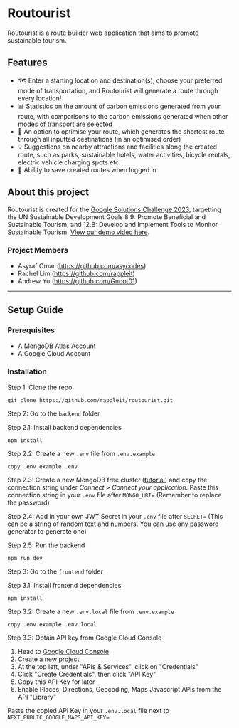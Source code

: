# Routourist
Routourist is a route builder web application that aims to promote sustainable tourism. 

## Features
- 🗺️ Enter a starting location and destination(s), choose your preferred mode of transportation, and Routourist will generate a route through every location!
- 📊 Statistics on the amount of carbon emissions generated from your route, with comparisons to the carbon emissions generated when other modes of transport are selected
- 📍 An option to optimise your route, which generates the shortest route through all inputted destinations (in an optimised order)
- 💡 Suggestions on nearby attractions and facilities along the created route, such as parks, sustainable hotels, water activities, bicycle rentals, electric vehicle charging spots etc.
- 💾 Ability to save created routes when logged in

## About this project
Routourist is created for the [Google Solutions Challenge 2023](https://developers.google.com/community/gdsc-solution-challenge), targetting the UN Sustainable Development Goals 8.9: Promote Beneficial and Sustainable Tourism, and 12.B: Develop and Implement Tools to Monitor Sustainable Tourism. [View our demo video here](https://www.youtube.com/watch?v=C2CvpDtPIj4).

### Project Members
- Asyraf Omar (https://github.com/asycodes)
- Rachel Lim (https://github.com/rappleit)
- Andrew Yu (https://github.com/Gnoot01)

---
## Setup Guide

### Prerequisites
- A MongoDB Atlas Account
- A Google Cloud Account

### Installation

Step 1: Clone the repo
```
git clone https://github.com/rappleit/routourist.git
```

Step 2: Go to the `backend` folder

Step 2.1: Install backend dependencies
```
npm install
```
Step 2.2: Create a new `.env` file from `.env.example`
```
copy .env.example .env
```
Step 2.3: Create a new MongoDB free cluster ([tutorial](https://www.mongodb.com/docs/atlas/getting-started/)) and copy the connection string under *Connect > Connect your application*. Paste this connection string in your `.env` file after `MONGO_URI=` (Remember to replace the password)

Step 2.4: Add in your own JWT Secret in your `.env` file after `SECRET=` (This can be a string of random text and numbers. You can use any password generator to generate one)

Step 2.5: Run the backend
```
npm run dev
```

Step 3: Go to the `frontend` folder

Step 3.1: Install frontend dependencies
```
npm install
```

Step 3.2: Create a new `.env.local` file from `.env.example`
```
copy .env.example .env.local
```

Step 3.3: Obtain API key from Google Cloud Console
1. Head to [Google Cloud Console](https://console.cloud.google.com/)
2. Create a new project
3. At the top left, under "APIs & Services", click on "Credentials"
4. Click "Create Credentials", then click "API Key"
5. Copy this API Key for later
6. Enable Places, Directions, Geocoding, Maps Javascript APIs from the API "Library"

Paste the copied API Key in your `.env.local` file next to `NEXT_PUBLIC_GOOGLE_MAPS_API_KEY=`



